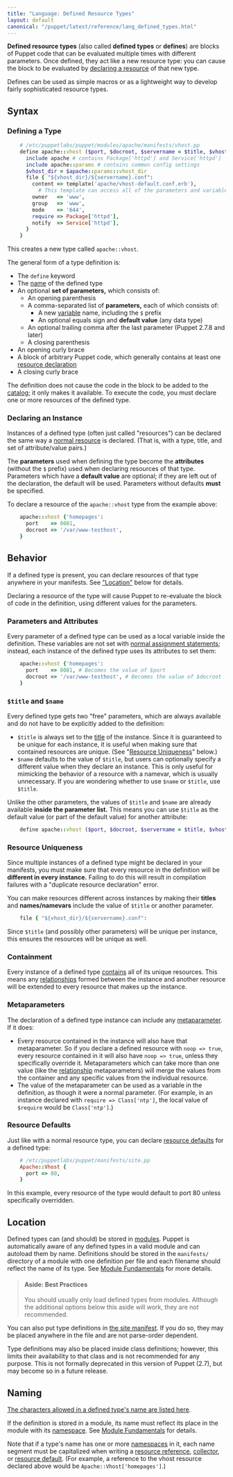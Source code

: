 ```yaml
---
title: "Language: Defined Resource Types"
layout: default
canonical: "/puppet/latest/reference/lang_defined_types.html"
---
```



[sitedotpp]: ./lang_summary.html#files
[namespaces]: ./lang_namespaces.html
[collector]: ./lang_collectors.html
[resource]: ./lang_resources.html#syntax
[naming]: ./lang_reserved.html#classes-and-types
[resource_namevar]: ./lang_resources.html#namenamevar
[relationships]: ./lang_relationships.html
[resource_title]: ./lang_resources.html#title
[metaparameters]: ./lang_resources.html#metaparameters
[modules]: ./modules_fundamentals.html
[resource_defaults]: ./lang_defaults.html
[classes]: ./lang_classes.html
[variable_assignment]: ./lang_variables.html#assignment
[variable]: ./lang_variables.html
[references_namespaced]: ./lang_datatypes.html#resource-references
[attributes]: ./lang_resources.html#attributes
[title]: ./lang_resources.html#title
[contains]: ./lang_containment.html
[catalog]: ./lang_summary.html#compilation-and-catalogs

**Defined resource types** (also called **defined types** or **defines**) are blocks of Puppet code that can be evaluated multiple times with different parameters. Once defined, they act like a new resource type: you can cause the block to be evaluated by [declaring a resource][resource] of that new type.

Defines can be used as simple macros or as a lightweight way to develop fairly sophisticated resource types.

Syntax
-----

### Defining a Type

~~~ ruby
    # /etc/puppetlabs/puppet/modules/apache/manifests/vhost.pp
    define apache::vhost ($port, $docroot, $servername = $title, $vhost_name = '*') {
      include apache # contains Package['httpd'] and Service['httpd']
      include apache::params # contains common config settings
      $vhost_dir = $apache::params::vhost_dir
      file { "${vhost_dir}/${servername}.conf":
        content => template('apache/vhost-default.conf.erb'),
          # This template can access all of the parameters and variables from above.
        owner   => 'www',
        group   => 'www',
        mode    => '644',
        require => Package['httpd'],
        notify  => Service['httpd'],
      }
    }
~~~

This creates a new type called `apache::vhost`.

The general form of a type definition is:

* The `define` keyword
* The [name][naming] of the defined type
* An optional **set of parameters,** which consists of:
    * An opening parenthesis
    * A comma-separated list of **parameters,** each of which consists of:
        * A new [variable][] name, including the `$` prefix
        * An optional equals sign and **default value** (any data type)
    * An optional trailing comma after the last parameter (Puppet 2.7.8 and later)
    * A closing parenthesis
* An opening curly brace
* A block of arbitrary Puppet code, which generally contains at least one [resource declaration][resource]
* A closing curly brace

The definition does not cause the code in the block to be added to the [catalog][]; it only makes it available. To execute the code, you must declare one or more resources of the defined type.

### Declaring an Instance

Instances of a defined type (often just called "resources") can be declared the same way a [normal resource][resource] is declared. (That is, with a type, title, and set of attribute/value pairs.)

The **parameters** used when defining the type become the **attributes** (without the `$` prefix) used when declaring resources of that type. Parameters which have a **default value** are optional; if they are left out of the declaration, the default will be used. Parameters without defaults **must** be specified.

To declare a resource of the `apache::vhost` type from the example above:

~~~ ruby
    apache::vhost {'homepages':
      port    => 8081,
      docroot => '/var/www-testhost',
    }
~~~

Behavior
-----

If a defined type is present, you can declare resources of that type anywhere in your manifests. See ["Location"](#location) below for details.

Declaring a resource of the type will cause Puppet to re-evaluate the block of code in the definition, using different values for the parameters.

### Parameters and Attributes

Every parameter of a defined type can be used as a local variable inside the definition. These variables are not set with [normal assignment statements][variable_assignment]; instead, each instance of the defined type uses its attributes to set them:

~~~ ruby
    apache::vhost {'homepages':
      port    => 8081, # Becomes the value of $port
      docroot => '/var/www-testhost', # Becomes the value of $docroot
    }
~~~

### `$title` and `$name`

Every defined type gets two "free" parameters, which are always available and do not have to be explicitly added to the definition:

* `$title` is always set to the [title][] of the instance. Since it is guaranteed to be unique for each instance, it is useful when making sure that contained resources are unique. (See "[Resource Uniqueness](#resource-uniqueness)" below.)
* `$name` defaults to the value of `$title`, but users can optionally specify a different value when they declare an instance. This is only useful for mimicking the behavior of a resource with a namevar, which is usually unnecessary. If you are wondering whether to use `$name` or `$title`, use `$title`.

Unlike the other parameters, the values of `$title` and `$name` are already available **inside the parameter list.** This means you can use `$title` as the default value (or part of the default value) for another attribute:

~~~ ruby
    define apache::vhost ($port, $docroot, $servername = $title, $vhost_name = '*') { ...
~~~

### Resource Uniqueness

Since multiple instances of a defined type might be declared in your manifests, you must make sure that every resource in the definition will be **different in every instance.** Failing to do this will result in compilation failures with a "duplicate resource declaration" error.

You can make resources different across instances by making their **titles** and **names/namevars** include the value of `$title` or another parameter.

~~~ ruby
    file { "${vhost_dir}/${servername}.conf":
~~~

Since `$title` (and possibly other parameters) will be unique per instance, this ensures the resources will be unique as well.

### Containment

Every instance of a defined type [contains][] all of its unique resources. This means any [relationships][] formed between the instance and another resource will be extended to every resource that makes up the instance.

### Metaparameters

The declaration of a defined type instance can include any [metaparameter][metaparameters]. If it does:

* Every resource contained in the instance will also have that metaparameter. So if you declare a defined resource with `noop => true`, every resource contained in it will also have `noop => true`, unless they specifically override it. Metaparameters which can take more than one value (like the [relationship][relationships] metaparameters) will merge the values from the container and any specific values from the individual resource.
* The value of the metaparameter can be used as a variable in the definition, as though it were a normal parameter. (For example, in an instance declared with `require => Class['ntp']`, the local value of `$require` would be `Class['ntp']`.)

### Resource Defaults

Just like with a normal resource type, you can declare [resource defaults][resource_defaults] for a defined type:

~~~ ruby
    # /etc/puppetlabs/puppet/manifests/site.pp
    Apache::Vhost {
      port => 80,
    }
~~~

In this example, every resource of the type would default to port 80 unless specifically overridden.

Location
-----

Defined types can (and should) be stored in [modules][]. Puppet is automatically aware of any defined types in a valid module and can autoload them by name. Definitions should be stored in the `manifests/` directory of a module with one definition per file and each filename should reflect the name of its type. See [Module Fundamentals][modules] for more details.

> #### Aside: Best Practices
>
> You should usually only load defined types from modules. Although the additional options below this aside will work, they are not recommended.

You can also put type definitions in [the site manifest][sitedotpp]. If you do so, they may be placed anywhere in the file and are not parse-order dependent.

Type definitions may also be placed inside class definitions; however, this limits their availability to that class and is not recommended for any purpose. This is not formally deprecated in this version of Puppet (2.7), but may become so in a future release.


Naming
-----

[The characters allowed in a defined type's name are listed here][naming].

If the definition is stored in a module, its name must reflect its place in the module with its [namespace][namespaces]. See [Module Fundamentals][modules] for details.

Note that if a type's name has one or more [namespaces][] in it, each name segment must be capitalized when writing a [resource reference][references_namespaced], [collector][], or [resource default][resource_defaults]. (For example, a reference to the vhost resource declared above would be `Apache::Vhost['homepages']`.)
